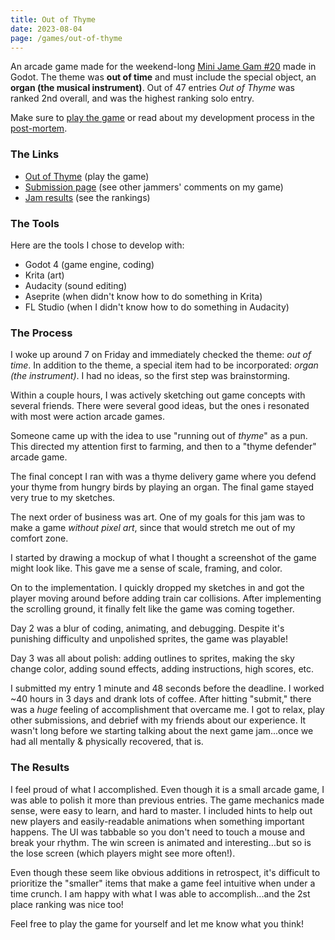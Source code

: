 ```yaml
---
title: Out of Thyme
date: 2023-08-04
page: /games/out-of-thyme
---
```


An arcade game made for the weekend-long [Mini Jame Gam #20](https://itch.io/jam/mini-jame-gam-20) made in Godot. The theme was **out of time** and must include the special object, an **organ (the musical instrument)**. Out of 47 entries _Out of Thyme_ was ranked 2nd overall, and was the highest ranking solo entry.

<content-img-row collapse>
  <content-img src="/images/games/out-of-thyme/Untitled-2023-07-07-1953(2).png" class="invert-when-light"></content-img>
  <content-img src="/images/games/out-of-thyme/20230808225229.png"></content-img>
</content-img-row>

Make sure to [play the game](https://supergobo.itch.io/out-of-thyme) or read about my development process in the [post-mortem](/games/out-of-thyme).

<!-- more -->

### The Links

- [Out of Thyme](https://supergobo.itch.io/out-of-thyme) (play the game)
- [Submission page](https://itch.io/jam/mini-jame-gam-20/rate/2205815) (see other jammers' comments on my game)
- [Jam results](https://itch.io/jam/mini-jame-gam-20/results) (see the rankings)

### The Tools

Here are the tools I chose to develop with:

- Godot 4 (game engine, coding)
- Krita (art)
- Audacity (sound editing)
- Aseprite (when didn't know how to do something in Krita)
- FL Studio (when I didn't know how to do something in Audacity)

### The Process

I woke up around 7 on Friday and immediately checked the theme: *out of time*. In addition to the theme, a special item had to be incorporated: *organ (the instrument)*. I had no ideas, so the first step was brainstorming.

Within a couple hours, I was actively sketching out game concepts with several friends. There were several good ideas, but the ones i resonated with most were action arcade games.

<content-img-row>
  <content-img src="/images/games/out-of-thyme/20230808092547.png" class="invert-when-light"></content-img>
</content-img-row>

Someone came up with the idea to use "running out of *thyme*" as a pun. This directed my attention first to farming, and then to a "thyme defender" arcade game.

<content-img-row>
  <content-img src="/images/games/out-of-thyme/Untitled-2023-07-07-1953.png" class="invert-when-light"></content-img>
</content-img-row>

The final concept I ran with was a thyme delivery game where you defend your thyme from hungry birds by playing an organ. The final game stayed very true to my sketches.

<content-img-row>
  <content-img src="/images/games/out-of-thyme/Untitled-2023-07-07-1953(2).png" class="invert-when-light"></content-img>
</content-img-row>

The next order of business was art. One of my goals for this jam was to make a game *without pixel art*, since that would stretch me out of my comfort zone.

I started by drawing a mockup of what I thought a screenshot of the game might look like. This gave me a sense of scale, framing, and color.

<content-img-row>
  <content-img src="/images/games/out-of-thyme/20230808230137.png"></content-img>
</content-img-row>

On to the implementation. I quickly dropped my sketches in and got the player moving around before adding train car collisions. After implementing the scrolling ground, it finally felt like the game was coming together.

<content-img-row>
  <content-img src="/images/games/out-of-thyme/20230807082250.png"></content-img>
</content-img-row>

Day 2 was a blur of coding, animating, and debugging. Despite it's punishing difficulty and unpolished sprites, the game was playable!

Day 3 was all about polish: adding outlines to sprites, making the sky change color, adding sound effects, adding instructions, high scores, etc.

I submitted my entry 1 minute and 48 seconds before the deadline. I worked ~40 hours in 3 days and drank lots of coffee. After hitting "submit," there was a *huge* feeling of accomplishment that overcame me. I got to relax, play other submissions, and debrief with my friends about our experience. It wasn't long before we starting talking about the next game jam...once we had all mentally & physically recovered, that is.

<content-img-row collapse>
  <content-img src="/images/games/out-of-thyme/20230808225229.png"></content-img>
  <content-img src="/images/games/out-of-thyme/game-gif.gif"></content-img>
</content-img-row>

### The Results

I feel proud of what I accomplished. Even though it is a small arcade game, I was able to polish it more than previous entries. The game mechanics made sense, were easy to learn, and hard to master. I included hints to help out new players and easily-readable animations when something important happens. The UI was tabbable so you don't need to touch a mouse and break your rhythm. The win screen is animated and interesting...but so is the lose screen (which players might see more often!).

<content-img-row>
  <content-img src="/images/games/out-of-thyme/lose.gif"></content-img>
</content-img-row>

Even though these seem like obvious additions in retrospect, it's difficult to prioritize the "smaller" items that make a game feel intuitive when under a time crunch. I am happy with what I was able to accomplish...and the 2st place ranking was nice too!

Feel free to play the game for yourself and let me know what you think!